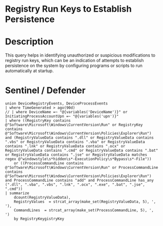 # Registry Run Keys to Establish Persistence

# Description
This query helps in identifying unauthorized or suspicious modifications to registry run keys, which can be an indication of attempts to establish persistence on the system by configuring programs or scripts to run automatically at startup.

# Sentinel / Defender
```kql
union DeviceRegistryEvents, DeviceProcessEvents
| where TimeGenerated > ago(90d) 
// | where DeviceName =~ "@{variables('DeviceName')}" or InitiatingProcessAccountUpn =~ "@{variables('upn')}"
| where ((RegistryKey contains @"Software\Microsoft\Windows\CurrentVersion\Run" or RegistryKey contains @"Software\Microsoft\Windows\CurrentVersion\Policies\Explorer\Run") and (RegistryValueData contains ".dll" or RegistryValueData contains ".vbs" or RegistryValueData contains ".vba" or RegistryValueData contains ".lnk" or RegistryValueData contains ".ocx" or RegistryValueData contains ".cmd" or RegistryValueData contains ".bat" or RegistryValueData contains ".jse" or RegistryValueData matches regex @"windowstyle\s*hidden\s*-ExecutionPolicy\s*Bypass\s*-File"))
    or ((ProcessCommandLine contains @"Software\Microsoft\Windows\CurrentVersion\Run" or ProcessCommandLine contains @"Software\Microsoft\Windows\CurrentVersion\Policies\Explorer\Run") and ProcessCommandLine contains "add" and ProcessCommandLine has_any (".dll", ".vba", ".vbs", ".lnk", ".ocx", ".exe", ".bat", ".jse", ".cmd"))
| summarize
    dcount(RegistryValueData),
    RegistryValues  = strcat_array(make_set(RegistryValueData, 5), ', '), 
    CommandLines  = strcat_array(make_set(ProcessCommandLine, 5), ', ')
    by RegistryKeygistryKey
```
